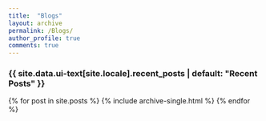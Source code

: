 ```yaml
---
title:  "Blogs"
layout: archive
permalink: /Blogs/
author_profile: true
comments: true
---
```


<h3 class="archive__subtitle">{{ site.data.ui-text[site.locale].recent_posts | default: "Recent Posts" }}</h3>
<div class="grid__wrapper">
  {% for post in site.posts %}
   {% include archive-single.html %}
  {% endfor %}
</div>
